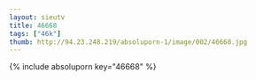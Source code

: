 ```yaml
--- 
layout: sieutv
title: 46668
tags: ["46k"]
thumb: http://94.23.248.219/absoluporn-1/image/002/46668.jpg
---
```

{% include absoluporn key="46668" %} 
